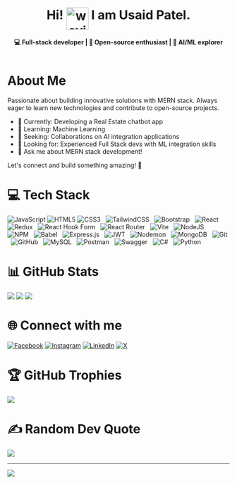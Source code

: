 <div align="center">
  <h1>Hi! <img src="https://drive.google.com/uc?export=view&id=1-70i1jqPoZFMlXSyJiKbBeNXNbrJiPuT" alt="waving hand" width="50" align="top"> I am Usaid Patel.</h1>
</div>

<div align="center">
  <b>💻 Full-stack developer | 🌟 Open-source enthusiast | 🤖 AI/ML explorer</b>
</div>

<br>

# About Me

Passionate about building innovative solutions with MERN stack. Always eager to learn new technologies and contribute to open-source projects.

- 🔭 Currently: Developing a Real Estate chatbot app
- 🌱 Learning: Machine Learning
- 👯 Seeking: Collaborations on AI integration applications
- 🤝 Looking for: Experienced Full Stack devs with ML integration skills
- 💬 Ask me about MERN stack development!

Let's connect and build something amazing! 🚀

# 💻 Tech Stack

![JavaScript](https://img.shields.io/badge/javascript-%23323330.svg?style=flat&logo=javascript&logoColor=%23F7DF1E)
![HTML5](https://img.shields.io/badge/html5-%23E34F26.svg?style=flat&logo=html5&logoColor=white)
![CSS3](https://img.shields.io/badge/css3-%231572B6.svg?style=flat&logo=css3&logoColor=white)
&nbsp; ![TailwindCSS](https://img.shields.io/badge/tailwindcss-%2338B2AC.svg?style=flat&logo=tailwind-css&logoColor=white)
&nbsp; ![Bootstrap](https://img.shields.io/badge/bootstrap-%238511FA.svg?style=flat&logo=bootstrap&logoColor=white)
&nbsp; ![React](https://img.shields.io/badge/react-%2320232a.svg?style=flat&logo=react&logoColor=%2361DAFB)
&nbsp; ![Redux](https://img.shields.io/badge/redux-%23593d88.svg?style=flat&logo=redux&logoColor=white)
&nbsp; ![React Hook Form](https://img.shields.io/badge/React%20Hook%20Form-%23EC5990.svg?style=flat&logo=reacthookform&logoColor=white)
&nbsp; ![React Router](https://img.shields.io/badge/React_Router-CA4245?style=flat&logo=react-router&logoColor=white)
&nbsp; ![Vite](https://img.shields.io/badge/vite-%23646CFF.svg?style=flat&logo=vite&logoColor=white)
&nbsp; ![NodeJS](https://img.shields.io/badge/node.js-6DA55F?style=flat&logo=node.js&logoColor=white)
&nbsp; ![NPM](https://img.shields.io/badge/NPM-%23CB3837.svg?style=flat&logo=npm&logoColor=white)
&nbsp; ![Babel](https://img.shields.io/badge/Babel-F9DC3e?style=flat&logo=babel&logoColor=black)
&nbsp; ![Express.js](https://img.shields.io/badge/express.js-%23404d59.svg?style=flat&logo=express&logoColor=%2361DAFB)
&nbsp; ![JWT](https://img.shields.io/badge/JWT-black?style=flat&logo=JSON%20web%20tokens)
&nbsp; ![Nodemon](https://img.shields.io/badge/NODEMON-%23323330.svg?style=flat&logo=nodemon&logoColor=%BBDEAD)
&nbsp; ![MongoDB](https://img.shields.io/badge/MongoDB-%234ea94b.svg?style=flat&logo=mongodb&logoColor=white)
&nbsp; ![Git](https://img.shields.io/badge/git-%23F05033.svg?style=flat&logo=git&logoColor=white)
&nbsp; ![GitHub](https://img.shields.io/badge/github-%23121011.svg?style=flat&logo=github&logoColor=white)
&nbsp; ![MySQL](https://img.shields.io/badge/mysql-4479A1.svg?style=flat&logo=mysql&logoColor=white)
&nbsp; ![Postman](https://img.shields.io/badge/Postman-FF6C37?style=flat&logo=postman&logoColor=white)
&nbsp; ![Swagger](https://img.shields.io/badge/-Swagger-%23Clojure?style=flat&logo=swagger&logoColor=white)
&nbsp; ![C#](https://img.shields.io/badge/c%23-%23239120.svg?style=flat&logo=csharp&logoColor=white)
&nbsp; ![Python](https://img.shields.io/badge/python-3670A0?style=flat&logo=python&logoColor=ffdd54)

# 📊 GitHub Stats

![](https://github-readme-stats.vercel.app/api?username=usaidp&theme=dark&hide_border=false&include_all_commits=false&count_private=false)
![](https://github-readme-streak-stats.herokuapp.com/?user=usaidp&theme=dark&hide_border=false)
![](https://github-readme-stats.vercel.app/api/top-langs/?username=usaidp&theme=dark&hide_border=false&include_all_commits=false&count_private=false&layout=compact)

# 🌐 Connect with me

[![Facebook](https://img.shields.io/badge/Facebook-%231877F2.svg?logo=Facebook&logoColor=white)](https://facebook.com/usaid.patel.9)
[![Instagram](https://img.shields.io/badge/Instagram-%23E4405F.svg?logo=Instagram&logoColor=white)](https://instagram.com/usaidpatel)
[![LinkedIn](https://img.shields.io/badge/LinkedIn-%230077B5.svg?logo=linkedin&logoColor=white)](https://linkedin.com/in/usaid-patel)
[![X](https://img.shields.io/badge/X-black.svg?logo=X&logoColor=white)](https://x.com/@Usaidpatel77925)

# 🏆 GitHub Trophies

![](https://github-profile-trophy.vercel.app/?username=usaidp&theme=radical&no-frame=false&no-bg=true&margin-w=4)

# ✍️ Random Dev Quote

![](https://quotes-github-readme.vercel.app/api?type=horizontal&theme=radical)

---

[![](https://visitcount.itsvg.in/api?id=usaidp&icon=0&color=0)](https://visitcount.itsvg.in)
